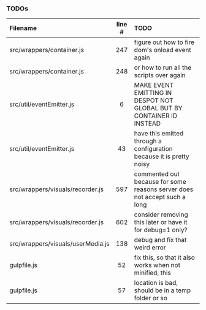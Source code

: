 ### TODOs
| Filename | line # | TODO
|:------|:------:|:------
| src/wrappers/container.js | 247 | figure out how to fire dom's onload event again
| src/wrappers/container.js | 248 | or how to run all the scripts over again
| src/util/eventEmitter.js | 6 | MAKE EVENT EMITTING IN DESPOT NOT GLOBAL BUT BY CONTAINER ID INSTEAD
| src/util/eventEmitter.js | 43 | have this emitted through a configuration because it is pretty noisy
| src/wrappers/visuals/recorder.js | 597 | commented out because for some reasons server does not accept such a long
| src/wrappers/visuals/recorder.js | 602 | consider removing this later or have it for debug=1 only?
| src/wrappers/visuals/userMedia.js | 138 | debug and fix that weird error
| gulpfile.js | 52 | fix this, so that it also works when not minified, this
| gulpfile.js | 57 | location is bad, should be in a temp folder or so